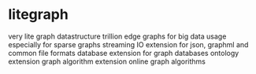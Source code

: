 # litegraph
very lite graph datastructure
trillion edge graphs for big data usage
especially for sparse graphs
streaming
IO extension for json, graphml and common file formats
database extension for graph databases
ontology extension
graph algorithm extension
online graph algorithms
